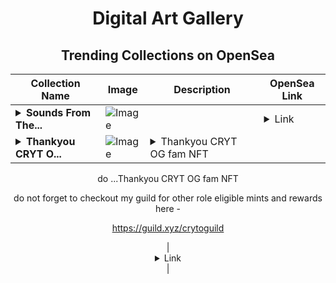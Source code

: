<div align="center">

# Digital Art Gallery

## Trending Collections on OpenSea

| Collection Name                       | Image                                                                                     | Description                       | OpenSea Link                                                                                          |
|---------------------------------------|-------------------------------------------------------------------------------------------|-----------------------------------|--------------------------------------------------------------------------------------------------------|
| **<details><summary>Sounds From The...</summary>Sounds From The Ground</details>** | ![Image](https://i.seadn.io/s/raw/files/1a390bb87cdeb954a53d0b411a786144.jpg?w=500&auto=format?w=200&auto=format) |  | <details><summary>Link</summary>[Sounds From The Ground](https://opensea.io/collection/sounds-from-the-ground)</details> |
| **<details><summary>Thankyou CRYT O...</summary>Thankyou CRYT OGuild</details>** | ![Image](https://i.seadn.io/s/raw/files/e6d6bee74f1508cb6fe0820ffc7d64ea.jpg?w=500&auto=format?w=200&auto=format) | <details><summary>Thankyou CRYT OG fam NFT 

do ...</summary>Thankyou CRYT OG fam NFT 

do not forget to checkout my guild for other role eligible mints and rewards here - 

https://guild.xyz/crytoguild
</details> | <details><summary>Link</summary>[Thankyou CRYT OGuild](https://opensea.io/collection/thankyou-cryt-oguild)</details> |

</div>
